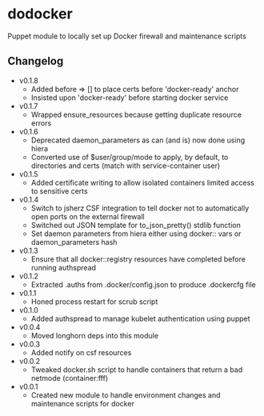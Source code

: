 dodocker
========

Puppet module to locally set up Docker firewall and maintenance scripts

Changelog
---------

* v0.1.8
    * Added before => [] to place certs before 'docker-ready' anchor
    * Insisted upon 'docker-ready' before starting docker service
* v0.1.7
    * Wrapped ensure_resources because getting duplicate resource errors
* v0.1.6
    * Deprecated daemon_parameters as can (and is) now done using hiera
    * Converted use of $user/group/mode to apply, by default, to directories and certs (match with service-container user)
* v0.1.5
    * Added certificate writing to allow isolated containers limited access to sensitive certs
* v0.1.4
    * Switch to jsherz CSF integration to tell docker not to automatically open ports on the external firewall
    * Switched out JSON template for to_json_pretty() stdlib function
    * Set daemon parameters from hiera either using docker:: vars or daemon_parameters hash
* v0.1.3
    * Ensure that all docker::registry resources have completed before running authspread
* v0.1.2
    * Extracted .auths from .docker/config.json to produce .dockercfg file
* v0.1.1
    * Honed process restart for scrub script
* v0.1.0
    * Added authspread to manage kubelet authentication using puppet
* v0.0.4
    * Moved longhorn deps into this module
* v0.0.3
    * Added notify on csf resources
* v0.0.2
    * Tweaked docker.sh script to handle containers that return a bad netmode (container:fff)
* v0.0.1
    * Created new module to handle environment changes and maintenance scripts for docker
